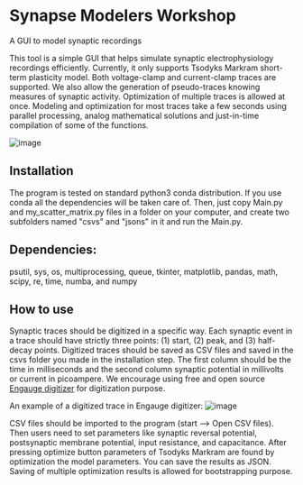 # Synapse Modelers Workshop
A GUI to model synaptic recordings

This tool is a simple GUI that helps simulate synaptic electrophysiology recordings efficiently. Currently, it only supports Tsodyks Markram short-term plasticity model. Both voltage-clamp and current-clamp traces are supported. We also allow the generation of pseudo-traces knowing measures of synaptic activity. Optimization of multiple traces is allowed at once. Modeling and optimization for most traces take a few seconds using parallel processing, analog mathematical solutions and just-in-time compilation of some of the functions.

![image](https://user-images.githubusercontent.com/18602635/59128584-74aa4300-8938-11e9-9b16-85b3f4b221f6.png)

## Installation
The program is tested on standard python3 conda distribution. If you use conda all the dependencies will be taken care of. Then, just copy Main.py and my_scatter_matrix.py files in a folder on your computer, and create two subfolders named "csvs" and "jsons" in it and run the Main.py.

## Dependencies:
psutil, sys, os, multiprocessing, queue, tkinter, matplotlib, pandas, math, scipy, re, time, numba, and numpy

## How to use
Synaptic traces should be digitized in a specific way. Each synaptic event in a trace should have strictly three points: (1) start, (2) peak, and (3) half-decay points. Digitized traces should be saved as CSV files and saved in the csvs folder you made in the installation step. The first column should be the time in milliseconds and the second column synaptic potential in millivolts or current in picoampere. We encourage using free and open source [Engauge digitizer](https://github.com/markummitchell/engauge-digitizer/releases) for digitization purpose.

An example of a digitized trace in Engauge digitizer:
![image](https://user-images.githubusercontent.com/18602635/59129236-3ca3ff80-893a-11e9-858d-bb6e74625ea6.png)

CSV files should be imported to the program (start --> Open CSV files). Then users need to set parameters like synaptic reversal potential, postsynaptic membrane potential, input resistance, and capacitance. After pressing optimize button parameters of Tsodyks Markram are found by optimization the model parameters. You can save the results as JSON. Saving of multiple optimization results is allowed for bootstrapping purpose.
